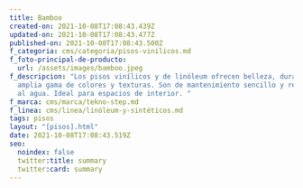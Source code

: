 ```yaml
---
title: Bamboo
created-on: 2021-10-08T17:08:43.439Z
updated-on: 2021-10-08T17:08:43.477Z
published-on: 2021-10-08T17:08:43.500Z
f_categoria: cms/categoria/pisos-vinilicos.md
f_foto-principal-de-producto:
  url: /assets/images/bamboo.jpeg
f_descripcion: "Los pisos vinílicos y de linóleum ofrecen belleza, durabilidad y
  amplia gama de colores y texturas. Son de mantenimiento sencillo y resistentes
  al agua. Ideal para espacios de interior. "
f_marca: cms/marca/tekno-step.md
f_linea: cms/linea/linóleum-y-sintéticos.md
tags: pisos
layout: "[pisos].html"
date: 2021-10-08T17:08:43.519Z
seo:
  noindex: false
  twitter:title: summary
  twitter:card: summary
---
```

